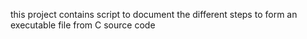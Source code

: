 this project contains script to document the different steps to form an executable file from C source code
